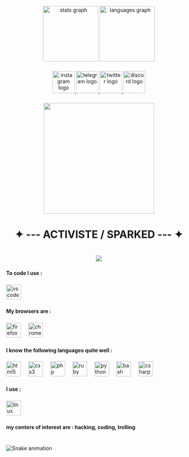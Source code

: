 <div align="center">
  <img src="https://github-readme-stats.vercel.app/api?username=ACTIVISTE&hide_title=false&hide_rank=false&show_icons=true&include_all_commits=true&count_private=true&disable_animations=false&theme=dracula&locale=en&hide_border=false" height="150" alt="stats graph"  />
  <img src="https://github-readme-stats.vercel.app/api/top-langs?username=ACTIVISTE&locale=en&hide_title=false&layout=compact&card_width=320&langs_count=5&theme=dracula&hide_border=false" height="150" alt="languages graph"  />
</div>

###

<div align="center">
  <a href="https://instagram.com/onlysparked" target="_blank">
    <img src="https://img.shields.io/static/v1?message=Instagram&logo=instagram&label=&color=E4405F&logoColor=white&labelColor=&style=for-the-badge" height="60" alt="instagram logo"  />
  </a>
  <a href="https://t.me/britannique" target="_blank">
    <img src="https://img.shields.io/static/v1?message=Telegram&logo=telegram&label=&color=2CA5E0&logoColor=white&labelColor=&style=for-the-badge" height="60" alt="telegram logo"  />
  </a>
  <a href="https://twitter.com/OnlySparked" target="_blank">
    <img src="https://img.shields.io/static/v1?message=Twitter&logo=twitter&label=&color=1DA1F2&logoColor=white&labelColor=&style=for-the-badge" height="60" alt="twitter logo"  />
  </a>
  <a href="https://discord.com/1934875666413" target="_blank">
    <img src="https://img.shields.io/static/v1?message=Discord&logo=discord&label=&color=7289DA&logoColor=white&labelColor=&style=for-the-badge" height="60" alt="discord logo"  />
  </a>
</div>

###

<div align="center">
  <img height="300" src="https://cdn4.cdn-telegram.org/file/TonA41GKcVshfJhlc1qPs9oTFYNVlTMrwuzqFNy3zm2jyMR6TVqZWGwTJBAEHGxHrM7SQZ19_QcogmbWpr5V2FgtgtDdBo9ywu1bmZ_5Pv3LUR5nbZ4yFAWQDT9TTHSt9JZq_WL_FvHduCxJmKZi7Ikg7kbSCB4hR9brmyeJDg5uR-LZUbcjBHOCBRNocM_sGmkvXmMJZRWZP8IZntH6eGilcc8dVhxeLZFIsmsHYbylWCecjgmS8SsdDmceLY-xSd_KgqVev5dsUkyFr2wXiY_ajM6vb5KcLyLZfJXr3VghtP5ZWExi3-xDAf5JAy6U7qm0hxmZMOFpfmni_KBl9Q.jpg"  />
</div>

###

<h1 align="center">✦ --- ACTIVISTE / SPARKED  --- ✦</h1>

###

<br clear="both">

<div align="center">
  <img src="https://visitor-badge.laobi.icu/badge?page_id=ACTIVISTE.ACTIVISTE&left_text=PROFILE%20VIEWS"  />
</div>

###

<h4 align="left">To code I use :</h4>

###

<div align="left">
  <img src="https://cdn.jsdelivr.net/gh/devicons/devicon/icons/vscode/vscode-original.svg" height="40" alt="vscode logo"  />
</div>

###

<h4 align="left">My browsers are :</h4>

###

<div align="left">
  <img src="https://cdn.jsdelivr.net/gh/devicons/devicon/icons/firefox/firefox-original.svg" height="40" alt="firefox logo"  />
  <img width="12" />
  <img src="https://cdn.jsdelivr.net/gh/devicons/devicon/icons/chrome/chrome-original.svg" height="40" alt="chrome logo"  />
</div>

###

<h4 align="left">I know the following languages ​​quite well :</h4>

###

<div align="left">
  <img src="https://cdn.jsdelivr.net/gh/devicons/devicon/icons/html5/html5-original.svg" height="40" alt="html5 logo"  />
  <img width="12" />
  <img src="https://cdn.jsdelivr.net/gh/devicons/devicon/icons/css3/css3-original.svg" height="40" alt="css3 logo"  />
  <img width="12" />
  <img src="https://cdn.jsdelivr.net/gh/devicons/devicon/icons/php/php-original.svg" height="40" alt="php logo"  />
  <img width="12" />
  <img src="https://cdn.jsdelivr.net/gh/devicons/devicon/icons/ruby/ruby-original.svg" height="40" alt="ruby logo"  />
  <img width="12" />
  <img src="https://cdn.jsdelivr.net/gh/devicons/devicon/icons/python/python-original.svg" height="40" alt="python logo"  />
  <img width="12" />
  <img src="https://cdn.jsdelivr.net/gh/devicons/devicon/icons/bash/bash-original.svg" height="40" alt="bash logo"  />
  <img width="12" />
  <img src="https://cdn.jsdelivr.net/gh/devicons/devicon/icons/csharp/csharp-original.svg" height="40" alt="csharp logo"  />
</div>

###

<h4 align="left">I use :</h4>

###

<div align="left">
  <img src="https://cdn.jsdelivr.net/gh/devicons/devicon/icons/linux/linux-original.svg" height="40" alt="linux logo"  />
</div>

###

<h4 align="left">my centers of interest are : hacking, coding, trolling</h4>

###

<br clear="both">

<img src="https://raw.githubusercontent.com/ACTIVISTE/ACTIVISTE/output/snake.svg" alt="Snake animation" />

###

